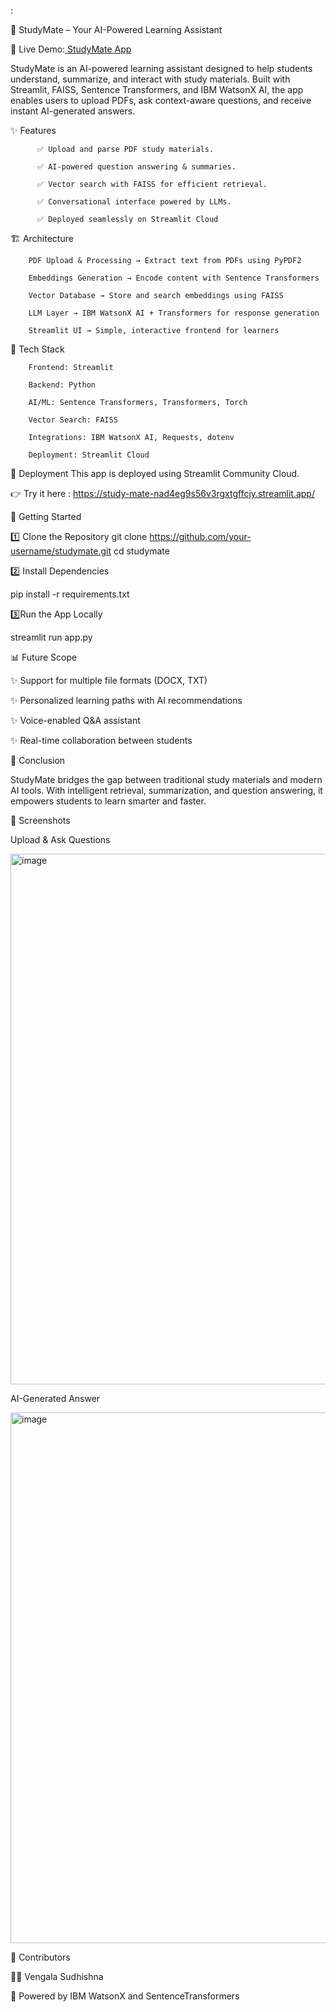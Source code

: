 :

📘 StudyMate – Your AI-Powered Learning Assistant

🔗 Live Demo:[ StudyMate App  ](https://study-mate-nad4eg9s56v3rgxtgffcjy.streamlit.app/)

StudyMate is an AI-powered learning assistant designed to help students understand, summarize, and interact with study materials.
Built with Streamlit, FAISS, Sentence Transformers, and IBM WatsonX AI, the app enables users to upload PDFs, ask context-aware questions, and receive instant AI-generated answers.

✨ Features

          ✅ Upload and parse PDF study materials.
          
          ✅ AI-powered question answering & summaries.
          
          ✅ Vector search with FAISS for efficient retrieval.
          
          ✅ Conversational interface powered by LLMs.
          
          ✅ Deployed seamlessly on Streamlit Cloud

🏗️ Architecture

        PDF Upload & Processing → Extract text from PDFs using PyPDF2
        
        Embeddings Generation → Encode content with Sentence Transformers
        
        Vector Database → Store and search embeddings using FAISS
        
        LLM Layer → IBM WatsonX AI + Transformers for response generation
        
        Streamlit UI → Simple, interactive frontend for learners 

📂 Tech Stack

        Frontend: Streamlit
        
        Backend: Python
        
        AI/ML: Sentence Transformers, Transformers, Torch
        
        Vector Search: FAISS
        
        Integrations: IBM WatsonX AI, Requests, dotenv
        
        Deployment: Streamlit Cloud

🚀 Deployment
This app is deployed using Streamlit Community Cloud.

👉 Try it here : https://study-mate-nad4eg9s56v3rgxtgffcjy.streamlit.app/  

🚀 Getting Started

1️⃣ Clone the Repository
git clone https://github.com/your-username/studymate.git
cd studymate

2️⃣ Install Dependencies

pip install -r requirements.txt  

3️⃣Run the App Locally

streamlit run app.py

📊 Future Scope

✨ Support for multiple file formats (DOCX, TXT)

✨ Personalized learning paths with AI recommendations

✨ Voice-enabled Q&A assistant

✨ Real-time collaboration between students 


🎯 Conclusion

StudyMate bridges the gap between traditional study materials and modern AI tools.
With intelligent retrieval, summarization, and question answering, it empowers students to learn smarter and faster. 

📸 Screenshots

Upload & Ask Questions

<img width="1841" height="849" alt="image" src="https://github.com/user-attachments/assets/a402ccb3-541a-4497-856b-d8324c1d523f" />  

AI-Generated Answer

<img width="1841" height="849" alt="image" src="https://github.com/user-attachments/assets/a38760b0-15c8-4d65-a080-4bcff771a873" /> 


🤝 Contributors

👩‍💻 Vengala Sudhishna 

🤖 Powered by IBM WatsonX and SentenceTransformers 




